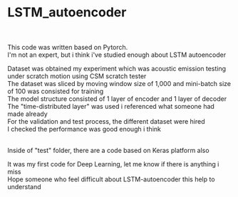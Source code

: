 # LSTM_autoencoder<br/><br/>

This code was written based on Pytorch.<br/>
I'm not an expert, but i think i've studied enough about LSTM autoencoder<br/>

Dataset was obtained my experiment which was acoustic emission testing under scratch motion using CSM scratch tester<br/>
The dataset was sliced by moving window size of 1,000 and mini-batch size of 100 was consisted for training<br/>
The model structure consisted of 1 layer of encoder and 1 layer of decoder<br/>
The "time-distributed layer" was used i referenced what someone had made already<br/>
For the validation and test process, the different dataset were hired<br/>
I checked the performance was good enough i think<br/><br/>

Inside of "test" folder, there are a code based on Keras platform also<br/>

It was my first code for Deep Learning, let me know if there is anything i miss<br/>
Hope someone who feel difficult about LSTM-autoencoder this help to understand<br/>
